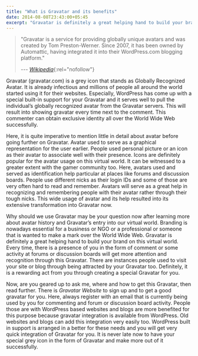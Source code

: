 ```yaml
---
title: "What is Gravatar and its benefits"
date: 2014-08-08T23:43:00+05:45
excerpt: "Gravatar is definitely a great helping hand to build your brand on this virtual world."
---
```


> "Gravatar is a service for providing globally unique avatars and was created by Tom Preston-Werner. Since 2007, it has been owned by Automattic, having integrated it into their WordPress.com blogging platform."
>
> --- [*Wikipedia*](https://en.wikipedia.org/wiki/Gravatar){:rel="nofollow"}

Gravatar (gravatar.com) is a grey icon that stands as Globally Recognized Avatar. It is already infectious and millions of people all around the world started using it for their websites. Especially, WordPress has come up with a special built-in support for your Gravatar and it serves well to pull the individual’s globally recognized avatar from the Gravatar servers. This will result into showing gravatar every time next to the comment. This commenter can obtain exclusive identity all over the World Wide Web successfully.

Here, it is quite imperative to mention little in detail about avatar before going further on Gravatar. Avatar used to serve as a graphical representation for the user earlier. People used personal picture or an icon as their avatar to associate well with their presence. Icons are definitely popular for the avatar usage on this virtual world. It can be witnessed to a greater extent with the gamer community too. Here, avatars used and served as identification help particular at places like forums and discussion boards. People use different nicks as their login IDs and some of those are very often hard to read and remember. Avatars will serve as a great help in recognizing and remembering people with their avatar rather through their tough nicks. This wide usage of avatar and its help resulted into its extensive transformation into Gravatar now.

Why should we use Gravatar may be your question now after learning more about avatar history and Gravatar’s entry into our virtual world. Branding is nowadays essential for a business or NGO or a professional or someone that is wanted to make a mark over the World Wide Web. Gravatar is definitely a great helping hand to build your brand on this virtual world. Every time, there is a presence of you in the form of comment or some activity at forums or discussion boards will get more attention and recognition through this Gravatar. There are instances people used to visit your site or blog through being attracted by your Gravatar too. Definitely, it is a rewarding act from you through creating a special Gravatar for you.

Now, are you geared up to ask me, where and how to get this Gravatar, then read further. There is *Gravatar Website* to sign up and to get a good gravatar for you. Here, always register with an email that is currently being used by you for commenting and forum or discussion board activity. People those are with WordPress based websites and blogs are more benefited for this purpose because gravatar integration is available from WordPress. Old websites and blogs can add this integration very easily too. WordPress built in support is arranged in a better for these needs and you will get very quick integration of Gravatar for you. It is never late now to have your special grey icon in the form of Gravatar and make more out of it successfully.
